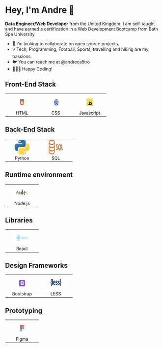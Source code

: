 <h1>Hey, I'm Andre 👋 </h1>
<strong>Data Engineer/Web Developer</strong> from the United Kingdom. I am self-taught and have earned a certification in a Web Development Bootcamp from Bath Spa University.
<ul>
<li>💞️ I’m looking to collaborate on open source projects.</li>
<li>⚡️ Tech, Programming, Football, Sports, travelling and hiking are my passions.</li>
<li>🐦 You can reach me at @andreca5tro</li>
<li>👨🏻‍💻 Happy Coding!</li>
</ul>

<h2>Front-End Stack</h2>
<table>
  <tr>
     <td align="center" width="96">
      <a href="">
        <img src="./logos/HTML.jpeg" width="48" height="48" alt="HTML logo" />
      </a>
      <br>HTML
    </td>
       <td align="center" width="96">
      <a href="">
        <img src="./logos/CSS.jpeg" width="48" height="48" alt="CSS logo" />
      </a>
      <br>CSS
    </td>
      <td align="center" width="96">
      <a href="">
        <img src="./logos/Javascript.jpeg" width="48" height="48" alt="Javascript logo" />
      </a>
      <br>Javascript
    </td>
    </table>
    <h2>Back-End Stack</h2>
<table>
  <tr>
     <td align="center" width="96">
      <a href="">
        <img src="./logos/python.jpeg" width="48" height="48" alt="Python logo" />
      </a>
      <br>Python
    </td>
       <td align="center" width="96">
      <a href="">
        <img src="./logos/sql.jpeg" width="48" height="48" alt="SQL logo" />
      </a>
         <br>SQL
    </td>
 </table>
    <h2> Runtime environment</h2>
    <table>
     <td align="center" width="96">
      <a href="">
        <img src="./logos/node.jpeg" width="60" height="48" alt="Node logo" />
      </a>
      <br>Node.js
    </td>
    </table>
    <h2>Libraries</h2>
    <table>
    <td align="center" width="96">
      <a href="" >
        <img src="./logos/React.jpeg" width="60" height="48" alt="React logo" />
      </a>
      <br>React
    </td>
  </table>
     <h2>Design Frameworks</h2>
    <table>
      <td align="center" width="96">
      <a href="">
        <img src="./logos/Bootstrap.jpeg" width="48" height="48" alt="Bootstrap logo" />
      </a>
      <br>Bootstrap
    </td>
    <td align="center" width="96">
      <a href="" >
        <img src="./logos/less.jpeg" width="60" height="48" alt="LESS logo" />
      </a>
      <br>LESS
    </td>
    </table>
    <h2>Prototyping</h2>
    <table>
    <td align="center" width="96">
      <a href="" >
        <img src="./logos/figma.jpeg" width="48" height="48" alt="Figma logo" />
      </a>
      <br>Figma
    </td>
  </tr>
  </table>
